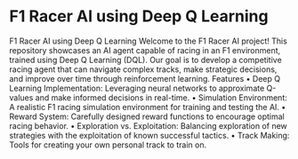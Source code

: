 # F1 Racer AI using Deep Q Learning
 F1 Racer AI using Deep Q Learning  Welcome to the F1 Racer AI project! This repository showcases an AI agent capable of racing in an F1 environment, trained using Deep Q Learning (DQL). Our goal is to develop a competitive racing agent that can navigate complex tracks, make strategic decisions, and improve over time through reinforcement learning.  Features  	•	Deep Q Learning Implementation: Leveraging neural networks to approximate Q-values and make informed decisions in real-time. 	•	Simulation Environment: A realistic F1 racing simulation environment for training and testing the AI. 	•	Reward System: Carefully designed reward functions to encourage optimal racing behavior. 	•	Exploration vs. Exploitation: Balancing exploration of new strategies with the exploitation of known successful tactics. 	•	Track Making: Tools for creating your own personal track to train on.
